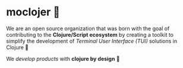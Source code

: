 # moclojer 👋

We are an open source organization that was born with the goal of contributing to the **Clojure/Script ecosystem** by creating a toolkit to simplify the development of *Terminal User Interface (TUI)* solutions in Clojure 🌈

We *develop products* with **clojure by design** 🍿
